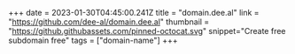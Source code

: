 +++
date = 2023-01-30T04:45:00.241Z
title = "domain.dee.al"
link = "https://github.com/dee-al/domain.dee.al"
thumbnail = "https://github.githubassets.com/pinned-octocat.svg"
snippet="Create free subdomain free"
tags = ["domain-name"]
+++
